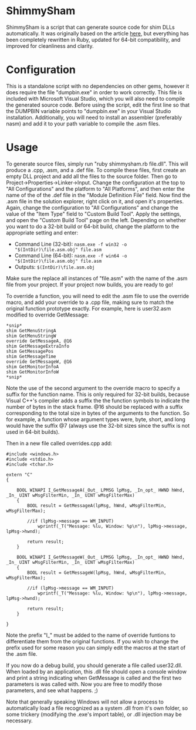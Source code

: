 # ShimmySham
ShimmySham is a script that can generate source code for shim DLLs automatically. It was originally based on the article [here](http://www.hulver.com/scoop/story/2006/2/18/125521/185), but
everything has been completely rewritten in Ruby, updated for 64-bit compatibility, and improved for cleanliness and clarity.

# Configuration
This is a standalone script with no dependencies on other gems, however it does require the file "dumpbin.exe" in order to work correctly. This file is included with Microsoft Visual Studio, which you will also need to compile the generated source code. Before using the script, edit the first line so that the DUMPBIN variable points to "dumpbin.exe" in your Visual Studio installation. Additionally, you will need to install an assembler (preferably nasm) and add it to your path variable to compile the .asm files.

# Usage
To generate source files, simply run "ruby shimmysham.rb file.dll". This will produce a .cpp, .asm, and a .def file. To compile these files, first create an empty DLL project and add all the files to the source folder. Then go to Project->Properties->Linker->Input. Change the configuration at the top to "All Configurations" and the platform to "All Platforms", and then enter the name of the of the .def file in the "Module Definition File" field. Now find the .asm file in the solution explorer, right click on it, and open it's properties. Again, change the configuration to "All Configurations" and change the value of the "Item Type" field to "Custom Build Tool". Apply the settings, and open the "Custom Build Tool" page on the left. Depending on whether you want to do a 32-bit build or 64-bit build, change the platform to the appropriate setting and enter:

* Command Line (32-bit): `nasm.exe -f win32 -o "$(IntDir)\file.asm.obj" file.asm`
* Command Line (64-bit): `nasm.exe -f win64 -o "$(IntDir)\file.asm.obj" file.asm`
* Outputs: `$(IntDir)\file.asm.obj`

Make sure the replace all instances of "file.asm" with the name of the .asm file from your project. If your project now builds, you are ready to go!

To override a function, you will need to edit the .asm file to use the override macro, and add your override to a .cpp file, making sure to match the original function prototype exactly. For example, here is user32.asm modified to override GetMessage:

```
*snip*
shim GetMenuStringA
shim GetMenuStringW
override GetMessageA, @16
shim GetMessageExtraInfo
shim GetMessagePos
shim GetMessageTime
override GetMessageW, @16
shim GetMonitorInfoA
shim GetMonitorInfoW
*snip*
```

Note the use of the second argument to the override macro to specify a suffix for the function name. This is only required for 32-bit builds, because Visual C++'s compiler adds a suffix the the function symbols to indicate the number of bytes in the stack frame. @16 should be replaced with a suffix corresponding to the total size in bytes of the arguments to the function. So for example, a function whose argument types were, byte, short, and long would have the suffix @7 (always use the 32-bit sizes since the suffix is not used in 64-bit builds).

Then in a new file called overrides.cpp add:

```
#include <windows.h>
#include <stdio.h>
#include <tchar.h>

extern "C"
{

	BOOL WINAPI I_GetMessageA(_Out_ LPMSG lpMsg, _In_opt_ HWND hWnd, _In_ UINT wMsgFilterMin, _In_ UINT wMsgFilterMax)
	{
		BOOL result = GetMessageA(lpMsg, hWnd, wMsgFilterMin, wMsgFilterMax);

		//if (lpMsg->message == WM_INPUT)
			wprintf(_T("Message: %lu, Window: %p\n"), lpMsg->message, lpMsg->hwnd);

		return result;
	}

	BOOL WINAPI I_GetMessageW(_Out_ LPMSG lpMsg, _In_opt_ HWND hWnd, _In_ UINT wMsgFilterMin, _In_ UINT wMsgFilterMax)
	{
		BOOL result = GetMessageW(lpMsg, hWnd, wMsgFilterMin, wMsgFilterMax);

		//if (lpMsg->message == WM_INPUT)
			wprintf(_T("Message: %lu, Window: %p\n"), lpMsg->message, lpMsg->hwnd);

		return result;
	}

}
```

Note the prefix "I_" must be added to the name of override funtions to differentiate them from the original functions. If you wish to change the prefix used for some reason you can simply edit the macros at the start of the .asm file.

If you now do a debug build, you should generate a file called user32.dll. When loaded by an application, this .dll file should open a console window and print a string indicating when GetMessage is called and the first two parameters is was called with. Now you are free to modify those parameters, and see what happens. ;)

Note that generally speaking Windows will not allow a process to automatically load a file recognized as a system .dll from it's own folder, so some trickery (modifying the .exe's import table), or .dll injection may be necessary.
